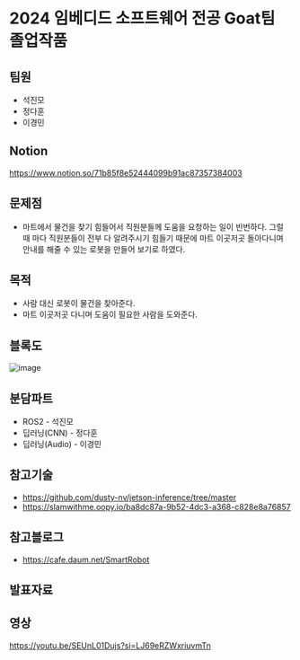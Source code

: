 # 2024 임베디드 소프트웨어 전공 Goat팀 졸업작품

## 팀원
* 석진모  
* 정다훈
* 이경민
## Notion
https://www.notion.so/71b85f8e52444099b91ac87357384003

## 문제점
* 마트에서 물건을 찾기 힘들어서 직원분들께 도움을 요청하는 일이 빈번하다. 그럴 때 마다 직원분들이 전부 다 알려주시기 힘들기 때문에 마트 이곳저곳 돌아다니며 안내를 해줄 수 있는 로봇을 만들어 보기로 하였다.

## 목적
* 사람 대신 로봇이 물건을 찾아준다.
* 마트 이곳저곳 다니며 도움이 필요한 사람을 도와준다.

## 블록도
![image](https://github.com/2024lastdance/2024lastdance/assets/112371402/cf80c5ab-e869-495e-a222-bcb9f917e0d0)


## 분담파트
* ROS2 - 석진모
* 딥러닝(CNN) - 정다훈
* 딥러닝(Audio) - 이경민

## 참고기술
* https://github.com/dusty-nv/jetson-inference/tree/master
* https://slamwithme.oopy.io/ba8dc87a-9b52-4dc3-a368-c828e8a76857
## 참고블로그
* https://cafe.daum.net/SmartRobot



## 발표자료


## 영상

https://youtu.be/SEUnL01Dujs?si=LJ69eRZWxriuvmTn

